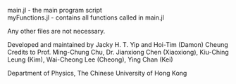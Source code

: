 main.jl - the main program script  
myFunctions.jl - contains all functions called in main.jl

Any other files are not necessary.

Developed and maintained by Jacky H. T. Yip and Hoi-Tim (Damon) Cheung
Credits to Prof. Ming-Chung Chu, Dr. Jianxiong Chen (Xiaoxiong), Kiu-Ching Leung (Kim), Wai-Cheong Lee (Cheong), Ying Chan (Kei)

Department of Physics, The Chinese University of Hong Kong
